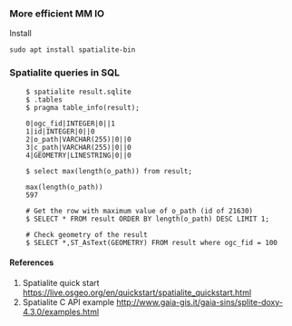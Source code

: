 ### More efficient MM IO

Install 

    sudo apt install spatialite-bin

### Spatialite queries in SQL

```
    $ spatialite result.sqlite
    $ .tables
    $ pragma table_info(result);

    0|ogc_fid|INTEGER|0||1
    1|id|INTEGER|0||0
    2|o_path|VARCHAR(255)|0||0
    3|c_path|VARCHAR(255)|0||0
    4|GEOMETRY|LINESTRING|0||0

    $ select max(length(o_path)) from result;

    max(length(o_path))
    597

    # Get the row with maximum value of o_path (id of 21630)
    $ SELECT * FROM result ORDER BY length(o_path) DESC LIMIT 1;

    # Check geometry of the result
    $ SELECT *,ST_AsText(GEOMETRY) FROM result where ogc_fid = 100
```


#### References

1. Spatialite quick start https://live.osgeo.org/en/quickstart/spatialite_quickstart.html
2. Spatialite C API example http://www.gaia-gis.it/gaia-sins/splite-doxy-4.3.0/examples.html
